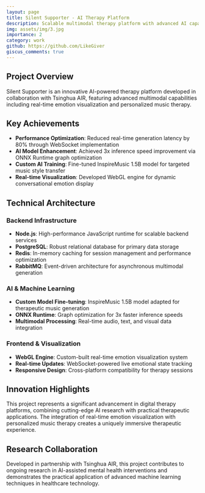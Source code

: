 ```yaml
---
layout: page
title: Silent Supporter - AI Therapy Platform
description: Scalable multimodal therapy platform with advanced AI capabilities
img: assets/img/3.jpg
importance: 2
category: work
github: https://github.com/LikeGiver
giscus_comments: true
---
```


## Project Overview

Silent Supporter is an innovative AI-powered therapy platform developed in collaboration with Tsinghua AIR, featuring advanced multimodal capabilities including real-time emotion visualization and personalized music therapy.

## Key Achievements

- **Performance Optimization**: Reduced real-time generation latency by 80% through WebSocket implementation
- **AI Model Enhancement**: Achieved 3x inference speed improvement via ONNX Runtime graph optimization
- **Custom AI Training**: Fine-tuned InspireMusic 1.5B model for targeted music style transfer
- **Real-time Visualization**: Developed WebGL engine for dynamic conversational emotion display

## Technical Architecture

### Backend Infrastructure
- **Node.js**: High-performance JavaScript runtime for scalable backend services
- **PostgreSQL**: Robust relational database for primary data storage
- **Redis**: In-memory caching for session management and performance optimization
- **RabbitMQ**: Event-driven architecture for asynchronous multimodal generation

### AI & Machine Learning
- **Custom Model Fine-tuning**: InspireMusic 1.5B model adapted for therapeutic music generation
- **ONNX Runtime**: Graph optimization for 3x faster inference speeds
- **Multimodal Processing**: Real-time audio, text, and visual data integration

### Frontend & Visualization
- **WebGL Engine**: Custom-built real-time emotion visualization system
- **Real-time Updates**: WebSocket-powered live emotional state tracking
- **Responsive Design**: Cross-platform compatibility for therapy sessions

## Innovation Highlights

This project represents a significant advancement in digital therapy platforms, combining cutting-edge AI research with practical therapeutic applications. The integration of real-time emotion visualization with personalized music therapy creates a uniquely immersive therapeutic experience.

## Research Collaboration

Developed in partnership with Tsinghua AIR, this project contributes to ongoing research in AI-assisted mental health interventions and demonstrates the practical application of advanced machine learning techniques in healthcare technology.
